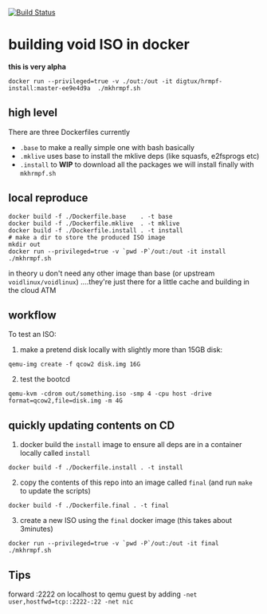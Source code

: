 [![Build Status](https://ci.digtux.com/api/badges/digtux/hrmpf/status.svg)](https://ci.digtux.com/digtux/hrmpf)






# building void ISO in docker

**this is very alpha**

`docker run --privileged=true -v ./out:/out -it digtux/hrmpf-install:master-ee9e4d9a  ./mkhrmpf.sh`

## high level
There are three Dockerfiles currently

* `.base` to make a really simple one with bash basically
* `.mklive` uses base to install the mklive deps (like squasfs, e2fsprogs etc)
* `.install` to **WIP** to download all the packages we will install finally with `mkhrmpf.sh`


## local reproduce

```
docker build -f ./Dockerfile.base    . -t base
docker build -f ./Dockerfile.mklive  . -t mklive
docker build -f ./Dockerfile.install . -t install
# make a dir to store the produced ISO image
mkdir out
docker run --privileged=true -v `pwd -P`/out:/out -it install ./mkhrmpf.sh
```

in theory u don't need any other image than base (or upstream `voidlinux/voidlinux`)
....they're just there for a little cache and building in the cloud ATM



## workflow

To test an ISO:
1. make a pretend disk locally with slightly more than 15GB disk:

```
qemu-img create -f qcow2 disk.img 16G
```

2. test the bootcd

```
qemu-kvm -cdrom out/something.iso -smp 4 -cpu host -drive format=qcow2,file=disk.img -m 4G
````


## quickly updating contents on CD

1. docker build the `install` image to ensure all deps are in a container locally called `install`

```
docker build -f ./Dockerfile.install . -t install
```
2. copy the contents of this repo into an image called `final` (and run `make` to update the scripts)

```
docker build -f ./Dockerfile.final . -t final
```
3. create a new ISO using the `final` docker image (this takes about 3minutes)

```
docker run --privileged=true -v `pwd -P`/out:/out -it final ./mkhrmpf.sh
```

## Tips

forward :2222 on localhost to qemu guest by adding `-net user,hostfwd=tcp::2222-:22 -net nic`
